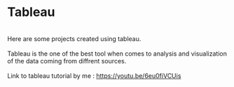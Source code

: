 # Tableau
<br>Here are some projects created using tableau.<br/>
<br> Tableau is the one of the best tool when comes to analysis and visualization of the data coming from diffrent sources.<br/>
<br> Link to tableau tutorial by me : https://youtu.be/6eu0fiVCUis <br/>
 
